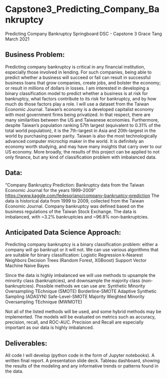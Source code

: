 # Capstone3_Predicting_Company_Bankruptcy


Predicting Company Bankruptcy
Springboard DSC - Capstone 3
Grace Tang
March 2021

## Business Problem:
Predicting company bankruptcy is critical in any financial institution, especially those involved in lending. For such companies, being able to predict whether a business will succeed or fail can result in successful business loans that grow companies, create jobs, and bolster the economy; or result in millions of dollars in losses.
I am interested in developing a binary classification model to predict whether a business is at risk for bankruptcy, what factors contribute to its risk for bankruptcy, and by how much do those factors play a role. I will use a dataset from the Taiwan Economic Journal.
Taiwan’s economy is a developed capitalist economy with most government firms being privatized. In that respect, there are many similarities between the US and Taiwanese economies. Furthermore, despite Taiwan’s population ranking 57th largest (equivalent to 0.31% of the total world population), it is the 7th-largest in Asia and 20th-largest in the world by purchasing power parity. Taiwan is also the most technologically advanced computer microchip maker in the world. It is definitely an economy worth studying, and may have many insights that carry over to our US economy.
More broadly, the results of this project can be applied to not only finance, but any kind of classification problem with imbalanced data.

## Data: 
“Company Bankruptcy Prediction: Bankruptcy data from the Taiwan Economic Journal for the years 1999–2009”
https://www.kaggle.com/fedesoriano/company-bankruptcy-prediction 
The data is historical data from 1999 to 2009, collected from the Taiwan Economic Journal. 
Company bankruptcy was defined based on the business regulations of the Taiwan Stock Exchange.
The data is imbalanced, with ~3.2% bankruptcies and ~96.8% non-bankruptcies.

## Anticipated Data Science Approach:
Predicting company bankruptcy is a binary classification problem: either a company will go bankrupt or it will not. We can use various algorithms that are suitable for binary classification:
Logistic Regression
k-Nearest Neighbors
Decision Trees (Random Forest, XGBoost)
Support Vector Machine
Naive Bayes

Since the data is highly imbalanced we will use methods to upsample the minority class (bankruptcies), and downsample the majority class (non-bankruptcies). Possible methods we can use are:
Synthetic Minority Oversampling TEchnique (SMOTE)
Borderline-SMOTE
Adaptive Synthetic Sampling (ADASYN)
Safe-Level-SMOTE
Majority Weighted Minority Oversampling TEchnique (MWMOTE)

Not all of the listed methods will be used, and some hybrid methods may be implemented. The models will be evaluated on metrics such as accuracy, precision, recall, and ROC-AUC. Precision and Recall are especially important as our data is highly imbalanced.

## Deliverables: 
All code I will develop (python code in the form of Jupyter notebooks).
A written final report.
A presentation slide deck.
Tableau dashboard, showing the results of the modeling and any informative trends or patterns found in the data.
